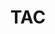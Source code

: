 ---
templateKey: committee-page
seo:
  description: Magma, open-source mobile core network solution  
  image: /img/og-image.jpg
  title: TAC
  twitterUsername: "@magmacommunity"
  url: "https://www.magmacore.org/committee/tac"
title: TAC
subTitle: 'The Technical Advisory Committee (TAC) is responsible for driving the longer term technical vision of the project on behalf of the Technical Steering Committee.'
members: 
  - company: ""
    description: >
      Amar Padmanabhan is a lead developer on the Magma project. </br>
      Amar led the controller implementation at Nicira which was subsequently acquired by VMware and has been involved in software networking for over a decade.</br>
      Amar holds a masters from the University of Wisconsin, Madison and an undergraduate degree from IIT Kharagpur, India.
    linkedin: ''
    name: Amar Padmanabhan, Chair
    github: ''
    facebook: ''
    picture: /img/committee/tac/Amar-Padmanabhan.jpeg
    title: Software Engineer
    twitter: https://twitter.com/
  - name: Brian Barritt	
    company: Facebook	
    title: Software Engineering Manager	
    description: |
      Brian Barritt is a software engineering manager at Facebook Connectivity where he supports the open-source Magma project.  Magma’s mission is to connect the world to a faster network by enabling service providers to build cost-effective and extensible carrier-grade networks. </br>
      Prior to joining Facebook last year, he was a Senior Staff Software Engineer at Alphabet.  At Google he founded the Temporospatial Software Defined Networking infrastructure that powered terrestrial millimeter-wave and several non-terrestrial networks, including Loon.  Brian has more than 15 years of experience in advanced wireless networks. Prior to joining Google in 2014, he led engineering programs at Cisco and for NASA's Space Communications and Navigation program. </br>
      Brian earned an MBA in Management of Technology & Innovation from the University of Minnesota and BS, MS, and Ph.D. degrees in Computer Engineering from Case Western Reserve University.
    picture: /img/committee/tac/Brian-Barritt.jpeg
    twitter: https://twitter.com/brianbarritt
    linkedIn: https://www.linkedin.com/in/barritt/
    github: https://github.com/bbarritt
  - name: Bruce Davie	
    company: Systems Approach, LLC	
    title: Co-Founder	
    description: >
      Bruce Davie is a computer scientist noted for his contributions to the field of networking. He recently co-founded Systems Approach, LLC, to develop open source computer science educational materials. He is a former VP and CTO for the Asia Pacific region at VMware. He joined VMware during the acquisition of Software Defined Networking (SDN) startup Nicira. Prior to that, he was a Fellow at Cisco Systems, leading a team of architects responsible for Multiprotocol Label Switching (MPLS). Davie has over 30 years of networking industry experience and has co-authored 17 RFCs. He was recognized as an ACM Fellow in 2009 and chaired ACM SIGCOMM from 2009 to 2013. He was also a visiting lecturer at the Massachusetts Institute of Technology for five years. Davie is the author of multiple books and the holder of more than 40 U.S. Patents.
    picture: /img/committee/tac/Bruce-Davie.png
    twitter: https://twitter.com/_drbruced
    linkedin: https://www.linkedin.com/in/bruce-davie/
    github: https://github.com/drbruced12
  - name: Hunter Gatewood
    description: >
      Connecting the world to a faster internet through open-source, cloud-native solutions.
    github: https://github.com/hcgatewood
    linkedin: https://www.linkedin.com/in/hcgatewood/
    company: Facebook
    title: Software Engineer
    picture: /img/committee/tac/Hunter-Gatewood.jpeg
  - name: Jennifer Rexford	
    company: Princeton University	
    title: Gordon Y.S. Wu Professor of Engineering, and Chair of Computer Science	
    description: >
      Jennifer Rexford is the Gordon Y.S. Wu Professor of Engineering and the Chair of Computer Science at Princeton University.  Before joining Princeton in 2005, she worked for eight years at AT&T Labs--Research. Jennifer received her BSE degree in electrical engineering from Princeton University in 1991, and her PhD degree in electrical engineering and computer science from the University of Michigan in 1996. Her research focuses on computer networking. She is co-author of the book "Web Protocols and Practice" (Addison-Wesley, 2001) and co-editor of the book "She's an Engineer?  Princeton Alumnae Reflect" (Princeton University, 1993).  Jennifer received the ACM Grace Murray Hopper Award for outstanding young computer professional, the ACM Athena Lecturer Award, the NCWIT Harrold and Notkin Research and Graduate Mentoring Award, the ACM SIGCOMM award for lifetime contributions, and the IEEE Internet Award.  She is an ACM Fellow, an IEEE Fellow, and a member of the American Academy of Arts and Sciences, the National Academy of Engineering, and the National Academy of Sciences.
    picture: /img/committee/tac/Jennifer-Rexford.jpeg
    twitter: https://twitter.com/jrexnet
    linkedin: https://www.linkedin.com/in/jennifer-rexford-18a236/
    github: https://github.com/jrexford
  - name: Martin Casado	
    company: Andreessen Horowitz	
    title: General Partner
    picture: /img/committee/tac/Martin-Casado.jpeg
---